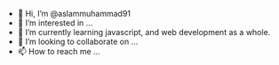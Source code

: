 - 👋 Hi, I’m @aslammuhammad91
- 👀 I’m interested in ...
- 🌱 I’m currently learning javascript, and web development as a whole. 
- 💞️ I’m looking to collaborate on ...
- 📫 How to reach me ...

<!---
aslammuhammad91/aslammuhammad91 is a ✨ special ✨ repository because its `README.md` (this file) appears on your GitHub profile.
You can click the Preview link to take a look at your changes.
--->
